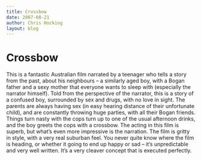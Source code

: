 ```yaml
---
title: Crossbow
date: 2007-08-21
author: Chris Hocking
layout: blog
---
```

# Crossbow

This is a fantastic Australian film narrated by a teenager who tells a story from the past, about his neighbours – a similarly aged boy, with a Bogan father and a sexy mother that everyone wants to sleep with (especially the narrator himself). Told from the perspective of the narrator, this is a story of a confused boy, surrounded by sex and drugs, with no love in sight. The parents are always having sex (in easy hearing distance of their unfortunate child), and are constantly throwing huge parties, with all their Bogan friends. Things turn nasty with the cops turn up to one of the usual afternoon drinks, and the boy greets the cops with a crossbow. The acting in this film is superb, but what’s even more impressive is the narration. The film is gritty in style, with a very real suburban feel. You never quite know where the film is heading, or whether it going to end up happy or sad – it’s unpredictable and very well written. It’s a very cleaver concept that is executed perfectly.